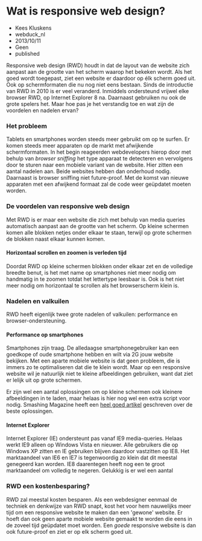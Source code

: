 # Wat is responsive web design?
- Kees Kluskens
- webduck_nl
- 2013/10/11
- Geen
- published

Responsive web design (RWD) houdt in dat de layout van de website zich aanpast aan de grootte van het scherm waarop het bekeken wordt. Als het goed wordt toegepast, ziet een website er daardoor op élk scherm goed uit. Ook op schermformaten die nu nog niet eens bestaan. Sinds de introductie van RWD in 2010 is er veel veranderd. Inmiddels ondersteund vrijwel elke browser RWD, op Internet Explorer 8 na. Daarnaast gebruiken nu ook de grote spelers het. Maar hoe pas je het verstandig toe en wat zijn de voordelen en nadelen ervan?

### Het probleem
Tablets en smartphones worden steeds meer gebruikt om op te surfen. Er komen steeds meer apparaten op de markt met afwijkende schermformaten. In het begin reageerden webdevelopers hierop door met behulp van *browser sniffing* het type apparaat te detecteren en vervolgens door te sturen naar een mobiele variant van de website. Hier zitten een aantal nadelen aan. Beide websites hebben dan onderhoud nodig. Daarnaast is browser sniffing niet future-proof. Met de komst van nieuwe apparaten met een afwijkend formaat zal de code weer geüpdatet moeten worden.

### De voordelen van responsive web design
Met RWD is er maar een website die zich met behulp van media queries automatisch aanpast aan de grootte van het scherm. Op kleine schermen komen alle blokken netjes onder elkaar te staan, terwijl op grote schermen de blokken naast elkaar kunnen komen.

#### Horizontaal scrollen en zoomen is verleden tijd
Doordat RWD op kleine schermen blokken onder elkaar zet en de volledige breedte benut, is het met name op smartphones niet meer nodig om handmatig in te zoomen totdat het lettertype leesbaar is. Ook is het niet meer nodig om horizontaal te scrollen als het browserscherm klein is.

### Nadelen en valkuilen
RWD heeft eigenlijk twee grote nadelen of valkuilen: performance en browser-ondersteuning.

#### Performance op smartphones
Smartphones zijn traag. De alledaagse smartphonegebruiker kan een goedkope of oude smartphone hebben en wilt via 2G jouw website bekijken. Met een aparte mobiele website is dat geen probleem, die is immers zo te optimaliseren dat die te klein wordt. Maar op een responsive website wil je natuurlijk niet te kleine afbeeldingen gebruiken, want dat ziet er lelijk uit op grote schermen.

Er zijn wel een aantal oplossingen om op kleine schermen ook kleinere afbeeldingen in te laden, maar helaas is hier nog wel een extra script voor nodig. Smashing Magazine heeft een [heel goed artikel](http://mobile.smashingmagazine.com/2013/07/08/choosing-a-responsive-image-solution/) geschreven over de beste oplossingen.

#### Internet Explorer
Internet Explorer (IE) ondersteunt pas vanaf IE9 media-queries. Helaas werkt IE9 alleen op Windows Vista en nieuwer. Alle gebruikers die op Windows XP zitten en IE gebruiken blijven daardoor vastzitten op IE8. Het marktaandeel van IE6 en IE7 is tegenwoordig zo klein dat dit meestal genegeerd kan worden. IE8 daarentegen heeft nog een te groot marktaandeel om volledig te negeren. Gelukkig is er wel een aantal  

### RWD een kostenbesparing?
RWD zal meestal kosten besparen. Als een webdesigner eenmaal de techniek en denkwijze van RWD snapt, kost het voor hem nauwelijks meer tijd om een responsive website te maken dan een 'gewone' website. Er hoeft dan ook geen aparte mobiele website gemaakt te worden die eens in de zoveel tijd geüpdatet moet worden. Een *goede* responsive website is dan ook future-proof en ziet er op elk scherm goed uit.
